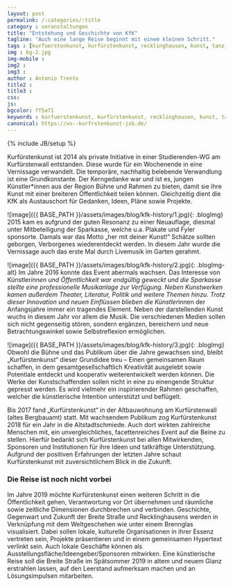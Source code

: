 ```yaml
---
layout: post
permalink: /:categories/:title
category : veranstaltungen
title: "Entstehung und Geschichte von KfK"
tagline: "Auch eine lange Reise beginnt mit einem kleinen Schritt."
tags : [kurfuerstenkunst, kurfürstenkunst, recklinghausen, kunst, tanz, kultur]
img : bg-2.jpg
img-mobile : 
img2 : 
img3 : 
author : Antonio Trento
title2 : 
title3 : 
css: 
js: 
bgcolor: ff5a71
keywords : kurfuerstenkunst, kurfürstenkunst, recklinghausen, kunst, tanz, kultur
canonical: https://xn--kurfrstenkunst-jsb.de/
---
```

{% include JB/setup %}




Kurfürstenkunst ist 2014 als private Initiative in einer Studierenden-WG am Kurfürstenwall entstanden. Diese wurde für ein Wochenende in eine Vernissage verwandelt. Die temporäre, nachhaltig belebende Verwandlung ist eine Grundkonstante. Der Kerngedanke war und ist es, jungen Künstler*innen aus der Region Bühne und Rahmen zu bieten, damit sie ihre Kunst mit einer breiteren Öffentlichkeit teilen können. Gleichzeitig dient die KfK als Austauschort für Gedanken, Ideen, Pläne sowie Projekte.

![image]({{ BASE_PATH }}/assets/images/blog/kfk-history/1.jpg){: .blogImg}
2015 kam es aufgrund der guten Resonanz zu einer Neuauflage, diesmal unter Mitbeteiligung der Sparkasse, welche u.a. Plakate und Fyler sponsorte. Damals war das Motto „her mit deiner Kunst!“  Schätze sollten geborgen, Verborgenes wiederentdeckt werden. In diesem Jahr wurde die Vernissage auch das erste Mal durch Livemusik im Garten gerahmt.


![image]({{ BASE_PATH }}/assets/images/blog/kfk-history/2.jpg){: .blogImg-alt}
Im Jahre 2016 konnte das Event abermals wachsen. Das Interesse von Künstler*innen und Öffentlichkeit war endgültig geweckt und die Sparkasse stellte eine professionelle Musikanlage zur Verfügung. Neben Kunstwerken kamen außerdem Theater, Literatur, Politik und weitere Themen hinzu. Trotz dieser Innovation und neuen Einflüssen blieben die Künstler*innen der Anfangsjahre immer ein tragendes Element. Neben der darstellenden Kunst wuchs in diesem Jahr vor allem die Musik. Die verschiedenen Medien sollen sich nicht gegenseitig stören, sondern ergänzen, bereichern und neue Betrachtungswinkel sowie Selbstreflexion ermöglichen.


![image]({{ BASE_PATH }}/assets/images/blog/kfk-history/3.jpg){: .blogImg}
Obwohl die Bühne und das Publikum über die Jahre gewachsen sind, bleibt „Kurfürstenkunst“ dieser Grundidee treu – Einen gemeinsamen Raum schaffen, in dem gesamtgesellschaftlich Kreativität ausgelebt sowie Potentiale entdeckt und kooperativ weiterentwickelt werden können. Die Werke der Kunstschaffenden sollen nicht in eine zu einengende Struktur gepresst werden. Es wird vielmehr ein inspirierender Rahmen geschaffen, welcher die künstlerische Intention unterstützt und beflügelt. 


Bis 2017 fand „Kurfürstenkunst“ in der Altbauwohnung am Kurfürstenwall (altes Bergbauamt) statt. Mit wachsendem Publikum zog Kurfürstenkunst 2018 für ein Jahr in die Altstadtschmiede. Auch dort wirkten zahlreiche Menschen mit, ein unvergleichliches, facettenreiches Event auf die Beine zu stellen. Hierfür bedankt sich Kurfürstenkunst bei allen Mitwirkenden, Sponsoren und Institutionen für ihre Ideen und tatkräftige Unterstützung. Aufgrund der positiven Erfahrungen der letzten Jahre schaut Kurfürstenkunst mit zuversichtlichem Blick in die Zukunft.

### Die Reise ist noch nicht vorbei

Im Jahre 2019 möchte Kurfürstenkunst einen weiteren Schritt in die Öffentlichkeit gehen, Verantwortung vor Ort übernehmen und räumliche sowie zeitliche Dimensionen durchbrechen und verbinden. Geschichte, Gegenwart und Zukunft der Breite Straße und Recklinghausens werden in Verknüpfung mit dem Weltgeschehen wie unter einem Brennglas visualisiert. Dabei sollen lokale, kulturelle Organisationen in ihrer Essenz vertreten sein, Projekte präsentieren und in einem gemeinsamen Hypertext verlinkt sein. Auch lokale Geschäfte können als Ausstellungsfläche/Ideengeber/Sponsoren mitwirken. 
Eine künstlerische Reise soll die Breite Straße im Spätsommer 2019 in altem und neuem Glanz erstrahlen lassen, auf den Leerstand aufmerksam machen und an Lösungsimpulsen mitarbeiten.